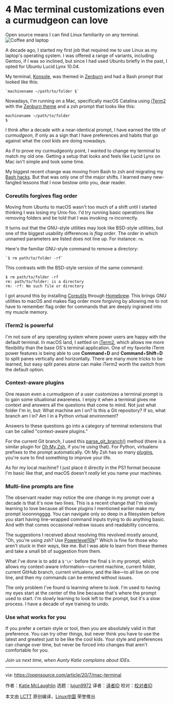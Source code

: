 [#]: collector: (lujun9972)
[#]: translator: (wxy)
[#]: reviewer: ( )
[#]: publisher: ( )
[#]: url: ( )
[#]: subject: (4 Mac terminal customizations even a curmudgeon can love)
[#]: via: (https://opensource.com/article/20/7/mac-terminal)
[#]: author: (Katie McLaughlin https://opensource.com/users/glasnt)

4 Mac terminal customizations even a curmudgeon can love
======
Open source means I can find Linux familiarity on any terminal.
![Coffee and laptop][1]

A decade ago, I started my first job that required me to use Linux as my laptop's operating system. I was offered a range of variants, including Gentoo, if I was so inclined, but since I had used Ubuntu briefly in the past, I opted for Ubuntu Lucid Lynx 10.04.

My terminal, [Konsole][2], was themed in [Zenburn][3] and had a Bash prompt that looked like this:


```
`machinename ~/path/to/folder $`
```

Nowadays, I'm running on a Mac, specifically macOS Catalina using [iTerm2][4] with the [Zenburn theme][5] and a zsh prompt that looks like this:


```
machinename ~/path/to/folder
$
```

I think after a decade with a near-identical prompt, I have earned the title of _curmudgeon_, if only as a sign that I have preferences and habits that go against what the cool kids are doing nowadays.

As if to prove my curmudgeonly point, I wanted to change my terminal to match my old one. Getting a setup that looks and feels like Lucid Lynx on Mac isn't simple and took some time.

My biggest recent change was moving from Bash to zsh and migrating my [Bash hacks][6]. But that was only one of the major shifts. I learned many new-fangled lessons that I now bestow onto you, dear reader.

### Coreutils forgives flag order

Moving from Ubuntu to macOS wasn't too much of a shift until I started thinking I was losing my Unix-foo. I'd try running basic operations like removing folders and be told that I was invoking `rm` incorrectly.

It turns out that the GNU-style utilities may look like BSD-style utilities, but one of the biggest usability differences is _flag order_. The order in which unnamed parameters are listed does not line up. For instance: `rm`.

Here's the familiar GNU-style command to remove a directory:


```
`$ rm path/to/folder -rf`
```

This contrasts with the BSD-style version of the same command:


```
$ rm path/to/folder -rf
rm: path/to/folder: is a directory
rm: -rf: No such file or directory
```

I got around this by installing [Coreutils][7] through [Homebrew][8]. This brings GNU utilities to macOS and makes flag order more forgiving by allowing me to not have to remember flag order for commands that are deeply ingrained into my muscle memory.

### iTerm2 is powerful

I'm not sure of any operating system where power users are happy with the default terminal. In macOS land, I settled on [iTerm2][4], which allows me more flexibility than the base OS's terminal application. One of my favorite iTerm power features is being able to use **Command**+**D** and **Command**+**Shift**+**D** to split panes vertically and horizontally. There are many more tricks to be learned, but easy split panes alone can make iTerm2 worth the switch from the default option.

### Context-aware plugins

One reason even a curmudgeon of a user customizes a terminal prompt is to gain some situational awareness. I enjoy it when a terminal gives me context and answers all the questions that come to mind. Not just what folder I'm in, but: What machine am I on? Is this a Git repository? If so, what branch am I in? Am I in a Python virtual environment?

Answers to these questions go into a category of terminal extensions that can be called "context-aware plugins."

For the current Git branch, I used this [parse_git_branch()][9] method (there is a similar plugin for [Oh My Zsh][10], if you're using that). For Python, virtualenv prefixes to the prompt automatically. Oh My Zsh has so many [plugins][11], you're sure to find something to improve your life.

As for my local machine? I just place it directly in the PS1 format because I'm basic like that, and macOS doesn't _really_ let you name your machines.

### Multi-line prompts are fine

The observant reader may notice the one change in my prompt over a decade is that it's now two lines. This is a recent change that I'm slowly learning to love because all those plugins I mentioned earlier make my prompt looonnngggg. You can navigate only so deep in a filesystem before you start having line-wrapped command inputs trying to do anything basic. And with that comes occasional redraw issues and readability concerns.

The suggestions I received about resolving this revolved mostly around, "Oh, you're using zsh? Use [Powerlevel10k][12]!" Which is fine for those who aren't stuck in their ways, like me. But I was able to learn from these themes and take a small bit of suggestion from them.

What I've done is to add a `$'\n'` before the final `$` in my prompt, which allows my context-aware information—current machine, current folder, current GitHub branch, current virtualenv, and the like—to all live on one line, and then my commands can be entered without issues.

The only problem I've found is learning where to _look_. I'm used to having my eyes start at the center of the line because that's where the prompt used to start. I'm slowly learning to look left to the prompt, but it's a slow process. I have a decade of eye training to undo.

### Use what works for you

If you prefer a certain style or tool, then you are absolutely valid in that preference. You can try other things, but never think you have to use the latest and greatest just to be like the cool kids. Your style and preferences can change over time, but never be forced into changes that aren't comfortable for you.

_Join us next time, when Aunty Katie complains about IDEs._

--------------------------------------------------------------------------------

via: https://opensource.com/article/20/7/mac-terminal

作者：[Katie McLaughlin][a]
选题：[lujun9972][b]
译者：[译者ID](https://github.com/译者ID)
校对：[校对者ID](https://github.com/校对者ID)

本文由 [LCTT](https://github.com/LCTT/TranslateProject) 原创编译，[Linux中国](https://linux.cn/) 荣誉推出

[a]: https://opensource.com/users/glasnt
[b]: https://github.com/lujun9972
[1]: https://opensource.com/sites/default/files/styles/image-full-size/public/lead-images/coffee_cafe_brew_laptop_desktop.jpg?itok=G-n1o1-o (Coffee and laptop)
[2]: https://konsole.kde.org/
[3]: https://github.com/brson/zenburn-konsole
[4]: https://www.iterm2.com/
[5]: https://gist.github.com/fooforge/3373215
[6]: https://opensource.com/article/20/1/bash-scripts-aliases
[7]: https://formulae.brew.sh/formula/coreutils
[8]: https://opensource.com/article/20/6/homebrew-mac
[9]: https://gist.github.com/kevinchappell/09ca3805a9531b818579
[10]: https://github.com/ohmyzsh/ohmyzsh/tree/master/plugins/git
[11]: https://github.com/ohmyzsh/ohmyzsh/wiki/Plugins
[12]: https://github.com/romkatv/powerlevel10k
